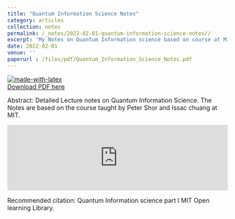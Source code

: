 ```yaml
---
title: "Quantum Information Science Notes"
category: articles
collection: notes
permalink: /_notes/2022-02-01-quantum-information-science-notes// 
excerpt: 'My Notes on Quantum Information science based on course at MIT Open learning Library'
date: 2022-02-01
venue: ''
paperurl : /files/pdf/Quantum_Information_Science_Notes.pdf 
---
```

[![made-with-latex](https://img.shields.io/badge/Made%20with-LaTeX-1f425f.svg)](https://www.latex-project.org/)  
<a href='https://www.dropbox.com/s/v73a5pxr52kb65j/Quantum_Information_Science_Notes%20%281%29.pdf?dl=0'>Download PDF here</a>


Abstract: Detailed Lecture notes on Quantum Information Science. The Notes are based on the course taught by Peter Shor and Issac chuang at MIT.  

<embed src="https://sandeshkatakam.github.io/files/pdf/Quantum_Information_Science_Notes.pdf" type="application/pdf" width="100%" />

 Recommended citation: Quantum Information science part I MIT Open learning Library.
